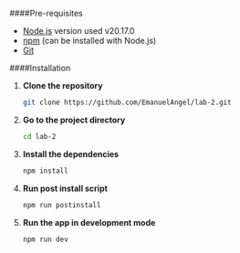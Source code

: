 ####Pre-requisites

- [Node.js](https://nodejs.org/en/) version used v20.17.0
- [npm](https://www.npmjs.com/) (can be installed with Node.js)
- [Git](https://git-scm.com/)

####Installation

1. **Clone the repository**

   ```bash
   git clone https://github.com/EmanuelAngel/lab-2.git
   ```

2. **Go to the project directory**

   ```bash
   cd lab-2
   ```

3. **Install the dependencies**

   ```bash
   npm install
   ```

4. **Run post install script**

   ```bash
   npm run postinstall
   ```

5. **Run the app in development mode**

   ```bash
   npm run dev
   ```
